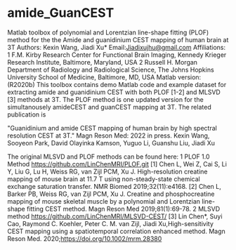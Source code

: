 # amide_GuanCEST

Matlab toolbox of polynomial and Lorentzian line-shape fitting (PLOF) method for the the Amide and guanidinium CEST mapping of human brain at 3T
Authors: Kexin Wang, Jiadi Xu*
Email:Jiadixujhu@gmail.com
Affiliations:
	1	F.M. Kirby Research Center for Functional Brain Imaging, Kennedy Krieger Research Institute, Baltimore, Maryland, USA
	2	Russell H. Morgan Department of Radiology and Radiological Science, The Johns Hopkins University School of Medicine, Baltimore, MD, USA Matlab version: (R2020b)
This toolbox contains demo Matlab code and example dataset for extracting amide and guanidinium CEST with both PLOF [1-2] and MLSVD [3] methods at 3T. 
The PLOF method is one updated version for the simultanousely amideCEST and guanCEST mapping at 3T. The related publication is

 "Guanidinium and amide CEST mapping of human brain by high spectral resolution CEST at 3T." Magn Reson Med: 2022 in press.
Kexin Wang, Sooyeon Park, David Olayinka Kamson, Yuguo Li, Guanshu Liu, Jiadi Xu

The original MLSVD and PLOF methods can be found here:
	1	PLOF 1.0 Method https://github.com/LinChenMRI/PLOF.git
[1] Chen L, Wei Z, Cai S, Li Y, Liu G, Lu H, Weiss RG, van Zijl PCM, Xu J. High-resolution creatine mapping of mouse brain at 11.7 T using non-steady-state chemical exchange saturation transfer. NMR Biomed 2019;32(11):e4168.
[2] Chen L, Barker PB, Weiss RG, van Zijl PCM, Xu J. Creatine and phosphocreatine mapping of mouse skeletal muscle by a polynomial and Lorentzian line-shape fitting CEST method. Magn Reson Med 2019;81(1):69-78.
	2	MLSVD method https://github.com/LinChenMRI/MLSVD-CEST/
[3] Lin Chen*, Suyi Cao, Raymond C. Koehler, Peter C. M. van Zijl, Jiadi Xu,High-sensitivity CEST mapping using a spatiotemporal correlation enhanced method. Magn Reson Med. 2020;https://doi.org/10.1002/mrm.28380
